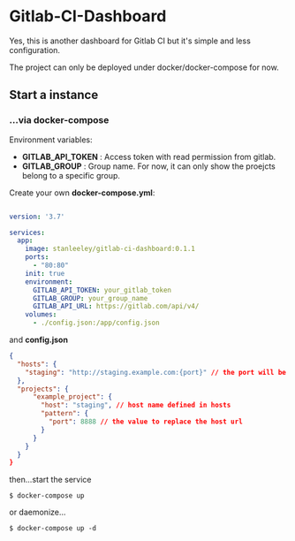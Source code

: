 # Gitlab-CI-Dashboard

Yes, this is another dashboard for Gitlab CI but it's simple and less configuration.

The project can only be deployed under docker/docker-compose for now.


## Start a instance

### ...via docker-compose

Environment variables:
  - **GITLAB_API_TOKEN** : Access token with read permission from gitlab.
  - **GITLAB_GROUP** : Group name. For now, it can only show the proejcts belong to a specific group.


Create your own **docker-compose.yml**:

```yaml

version: '3.7'

services:
  app:
    image: stanleeley/gitlab-ci-dashboard:0.1.1
    ports:
      - "80:80"
    init: true
    environment:
      GITLAB_API_TOKEN: your_gitlab_token
      GITLAB_GROUP: your_group_name
      GITLAB_API_URL: https://gitlab.com/api/v4/
    volumes:
      - ./config.json:/app/config.json
```

and **config.json**
```json
{
  "hosts": {
    "staging": "http://staging.example.com:{port}" // the port will be replace by `pattern` attribute
  },
  "projects": {
      "example_project": {
        "host": "staging", // host name defined in hosts
        "pattern": {
          "port": 8888 // the value to replace the host url
        }
      }
    }
  }
}
```
then...start the service

```shell
$ docker-compose up
```
or daemonize...
```
$ docker-compose up -d
```
